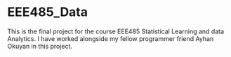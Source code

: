 # EEE485_Data
This is the final project for the course EEE485 Statistical Learning and data Analytics. I have worked alongside my fellow programmer friend Ayhan Okuyan in this project.
